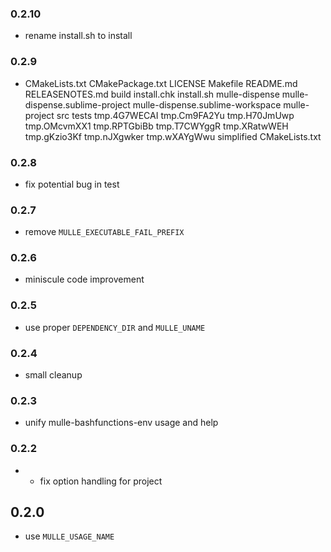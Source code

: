 ### 0.2.10

* rename install.sh to install

### 0.2.9

* CMakeLists.txt CMakePackage.txt LICENSE Makefile README.md RELEASENOTES.md build install.chk install.sh mulle-dispense mulle-dispense.sublime-project mulle-dispense.sublime-workspace mulle-project src tests tmp.4G7WECAI tmp.Cm9FA2Yu tmp.H70JmUwp tmp.OMcvmXX1 tmp.RPTGbiBb tmp.T7CWYggR tmp.XRatwWEH tmp.gKzio3Kf tmp.nJXgwker tmp.wXAYgWwu simplified CMakeLists.txt

### 0.2.8

* fix potential bug in test

### 0.2.7

* remove `MULLE_EXECUTABLE_FAIL_PREFIX`

### 0.2.6

* miniscule code improvement

### 0.2.5

* use proper `DEPENDENCY_DIR` and `MULLE_UNAME`

### 0.2.4

* small cleanup

### 0.2.3

* unify mulle-bashfunctions-env usage and help

### 0.2.2

* * fix option handling for project

## 0.2.0

* use `MULLE_USAGE_NAME`
